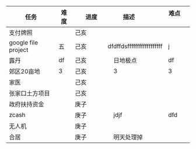 |任务|难度|　进度　　|描述          |难点        |
---|---|---|---|---------------
|支付牌照||己亥 || |  
|google file project |五| 己亥　　| dfdffdsffffffffffffffffff |j|
|露丹|df| 己亥|　日地极点　| df |
|郊区20亩地|3|己亥 |　3　| 3 |
|家医| | 己亥| 　　|   |
|张家口土方项目| | 己亥|　 　|   |
|政府扶持资金|| 庚子 |　　|  |
|zcash||庚子 |　jdjf　| dfd |
|无人机||庚子 |　　|  |
|合居||庚子 |　明天处理掉　|  |
